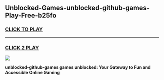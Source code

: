 
## Unblocked-Games-unblocked-github-games-Play-Free-b25fo
<h3>
<a href="https://premium76.site?title=unblocked-github-games&ref=17A">CLICK TO PLAY</a></h3>
<hr>

<h3>
<a href="https://premium76.site?title=unblocked-github-games&ref=17A">CLICK 2 PLAY</a>
  
</h3>

<a href="https://premium76.site?title=unblocked-github-games&ref=17A"><img src="https://clearcache.store/games.png"></a>


**unblocked-github-games games unblocked: Your Gateway to Fun and Accessible Online Gaming**
